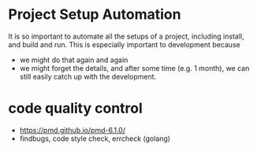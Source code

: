 # Project Setup Automation
It is so important to automate all the setups of a project, including install, and build and run.
This is especially important to development because
* we might do that again and again
* we might forget the details, and after some time (e.g. 1 month), we can still easily catch up with the development.

# code quality control
* https://pmd.github.io/pmd-6.1.0/
* findbugs, code style check, errcheck (golang)
